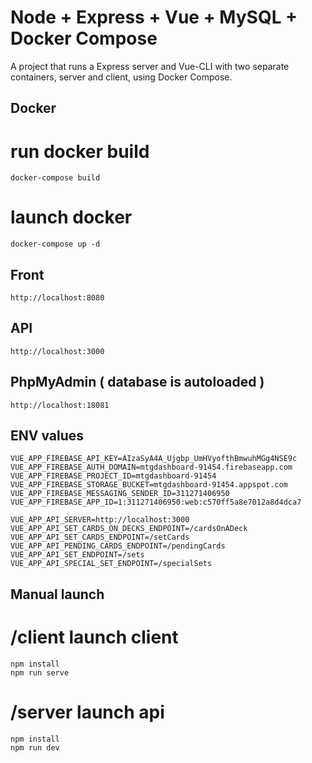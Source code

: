 # Node + Express + Vue + MySQL + Docker Compose
A project that runs a Express server and Vue-CLI with two separate containers, server and client, using Docker Compose.

## Docker

# run docker build
```
docker-compose build
```

# launch docker
```
docker-compose up -d
```

## Front
```
http://localhost:8080
```

## API
```
http://localhost:3000
```

## PhpMyAdmin ( database is autoloaded )
```
http://localhost:18081
```

## ENV values
```
VUE_APP_FIREBASE_API_KEY=AIzaSyA4A_Ujgbp_UmHVyofthBmwuhMGg4NSE9c
VUE_APP_FIREBASE_AUTH_DOMAIN=mtgdashboard-91454.firebaseapp.com
VUE_APP_FIREBASE_PROJECT_ID=mtgdashboard-91454
VUE_APP_FIREBASE_STORAGE_BUCKET=mtgdashboard-91454.appspot.com
VUE_APP_FIREBASE_MESSAGING_SENDER_ID=311271406950
VUE_APP_FIREBASE_APP_ID=1:311271406950:web:c570ff5a8e7012a8d4dca7
  
VUE_APP_API_SERVER=http://localhost:3000
VUE_APP_API_SET_CARDS_ON_DECKS_ENDPOINT=/cardsOnADeck
VUE_APP_API_SET_CARDS_ENDPOINT=/setCards
VUE_APP_API_PENDING_CARDS_ENDPOINT=/pendingCards
VUE_APP_API_SET_ENDPOINT=/sets
VUE_APP_API_SPECIAL_SET_ENDPOINT=/specialSets
```

## Manual launch
# /client launch client
```
npm install
npm run serve
```

# /server launch api
```
npm install
npm run dev
```